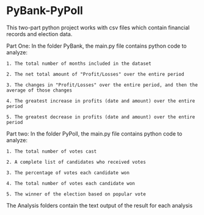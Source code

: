 # PyBank-PyPoll

This two-part python project works with csv files which contain financial records and election data. 

Part One: In the folder PyBank, the main.py file contains python code to analyze:

    1. The total number of months included in the dataset

    2. The net total amount of "Profit/Losses" over the entire period

    3. The changes in "Profit/Losses" over the entire period, and then the average of those changes

    4. The greatest increase in profits (date and amount) over the entire period

    5. The greatest decrease in profits (date and amount) over the entire period

Part two: In the folder PyPoll, the main.py file contains python code to analyze:

    1. The total number of votes cast

    2. A complete list of candidates who received votes

    3. The percentage of votes each candidate won

    4. The total number of votes each candidate won
    
    5. The winner of the election based on popular vote

The Analysis folders contain the text output of the result for each analysis

